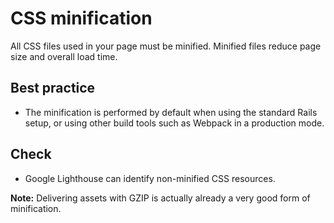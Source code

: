 # CSS minification

All CSS files used in your page must be minified. Minified files reduce page size and overall load time.

## Best practice

* The minification is performed by default when using the standard Rails setup, or using other build tools such as Webpack in a production mode.

## Check

* Google Lighthouse can identify non-minified CSS resources.

**Note:** Delivering assets with GZIP is actually already a very good form of minification.
